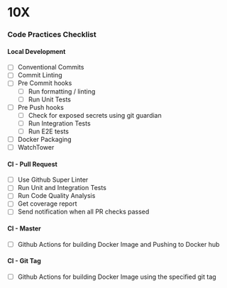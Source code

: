 # 10X

### Code Practices Checklist

#### Local Development
- [ ] Conventional Commits
- [ ] Commit Linting
- [ ] Pre Commit hooks
    - [ ] Run formatting / linting
    - [ ] Run Unit Tests
- [ ] Pre Push hooks
    - [ ] Check for exposed secrets using git guardian
    - [ ] Run Integration Tests
    - [ ] Run E2E tests
- [ ] Docker Packaging
- [ ] WatchTower 

#### CI - Pull Request
- [ ] Use Github Super Linter
- [ ] Run Unit and Integration Tests
- [ ] Run Code Quality Analysis
- [ ] Get coverage report
- [ ] Send notification when all PR checks passed

#### CI - Master
- [ ] Github Actions for building Docker Image and Pushing to Docker hub

#### CI - Git Tag
- [ ] Github Actions for building Docker Image using the specified git tag

